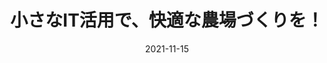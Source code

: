---
title: "小さなIT活用で、快適な農場づくりを！"
date: 2021-11-15
draft: false

# image
image: "images/cover.png"

# meta description
description: "当ブログについて。（準備中）"

# type
type : "featured"

share : true
---